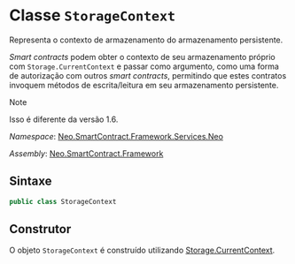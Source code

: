 # Classe `StorageContext`

Representa o contexto de armazenamento do armazenamento persistente.

*Smart contracts* podem obter o contexto de seu armazenamento próprio com `Storage.CurrentContext` e passar como argumento, como uma forma de autorização com outros *smart contracts*, permitindo que estes contratos invoquem métodos de escrita/leitura em seu armazenamento persistente.

> [!Note] 
> Isso é diferente da versão 1.6.

*Namespace*: [Neo.SmartContract.Framework.Services.Neo](../neo.md)

*Assembly*: [Neo.SmartContract.Framework](../../dotnet.md)

## Sintaxe

```c#
public class StorageContext
```

## Construtor

O objeto `StorageContext` é construído utilizando [Storage.CurrentContext](Storage/CurrentContext.md).
